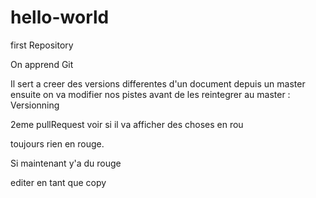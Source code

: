 # hello-world
first Repository

On apprend Git

Il sert a creer des versions differentes d'un document
depuis un master
ensuite on va modifier nos pistes 
avant de les reintegrer au master : Versionning

2eme pullRequest
voir si il va afficher des choses en rou

toujours rien en rouge.

Si maintenant y'a du rouge


editer en tant que copy
